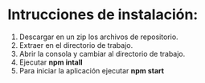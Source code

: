 # **Intrucciones de instalación:**

1. Descargar en un zip los archivos de repositorio.
2. Extraer en el directorio de trabajo.
3. Abrir la consola y cambiar al directorio de trabajo.
4. Ejecutar **npm intall**
5. Para iniciar la aplicación ejecutar **npm start**
